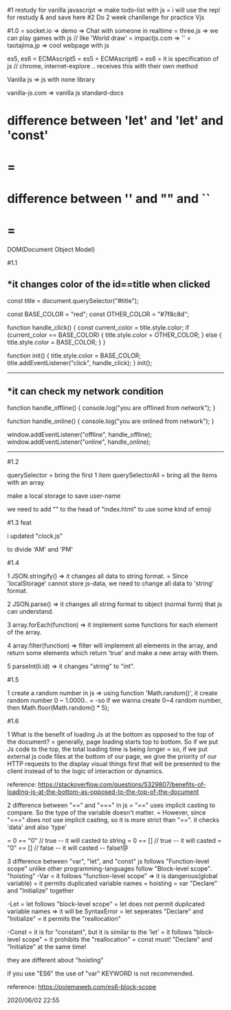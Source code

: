 #1 restudy for vanilla javascript => make todo-list with js
= i will use the repl for restudy & and save here
#2 Do 2 week chanllenge for practice Vjs

#1.0
= socket.io => demo => Chat with someone in realtime
= three.js => we can play games with js // like 'World draw'
= impactjs.com => ''
= taotajima.jp => cool webpage with js

es5, es6
= ECMAscript5 = es5
= ECMAscript6 = es6
= it is specification of js // chrome, internet-explore .. receives this with their own method

Vanilla js => js with none library

vanilla-js.com => vanilla js standard-docs

# difference between 'let' and 'let' and 'const'

# =

# difference between '' and "" and ``

# =

DOM(Document Object Model)

#1.1

## \*it changes color of the id==title when clicked

const title = document.querySelector("#title");

const BASE_COLOR = "red";
const OTHER_COLOR = "#7f8c8d";

function handle_click() {
const current_color = title.style.color;
if (current_color == BASE_COLOR) {
title.style.color = OTHER_COLOR;
} else {
title.style.color = BASE_COLOR;
}
}

function init() {
title.style.color = BASE_COLOR;
title.addEventListener("click", handle_click);
}
init();

---

## \*it can check my network condition

function handle_offline() {
console.log("you are offlined from network");
}

function handle_online() {
console.log("you are onlined from network");
}

window.addEventListener("offline", handle_offline);
window.addEventListener("online", handle_online);

---

#1.2

querySelector = bring the first 1 item
querySelectorAll = bring all the items with an array

make a local storage to save user-name

we need to add "<meta charset="utf-8" />" to the head of "index.html" to use some kind of emoji

#1.3 feat

i updated "clock.js"

to divide 'AM' and 'PM'

#1.4

1 JSON.stringify() => it changes all data to string format.
= Since 'localStorage' cannot store js-data, we need to change all data to 'string' format.

2 JSON.parse() => it changes all string format to object (normal form) that js can understand.

3 array.forEach(function) => it implement some functions for each element of the array.

4 array.filter(function) => filter will implement all elements in the array, and return some elements which return 'true' and make a new array with them.

5 parseInt(li.id) => it changes "string" to "int".

#1.5

1 create a random number in js => using function 'Math.random()', it create random number 0 ~ 1.0000..
= -so if we wanna create 0~4 random number, then Math.floor(Math.random() \* 5);

#1.6

1 What is the benefit of loading Js at the bottom as opposed to the top of the document?
= generally, page loading starts top to bottom. So if we put Js code to the top, the total loading time is being longer
= so, if we put external js code files at the bottom of our page, we give the priority of our HTTP requests to the display visual things first that will be
presented to the client instead of to the logic of interaction or dynamics.

reference: https://stackoverflow.com/questions/5329807/benefits-of-loading-js-at-the-bottom-as-opposed-to-the-top-of-the-document

2 difference between "==" and "===" in js
= "==" uses implicit casting to compare. So the type of the variable doesn't matter.
= However, since "===" does not use implicit casting, so it is more strict than "==". it checks 'data' and also 'type'

= 0 == "0" // true -- it will casted to string
= 0 == [] // true -- it will casted
= "0" == [] // false -- it will casted -- false!@

3 difference between "var", "let", and "const"
js follows "Function-level scope" unlike other programming-languages follow "Block-level scope".
"hoisting"
-Var
= it follows "function-level scope" => it is dangerous(global variable)
= it permits duplicated variable names
= hoisting = var "Declare" and "Initialize" together

-Let
= let follows "block-level scope"
= let does not permit duplicated variable names => it will be SyntaxError
= let seperates "Declare" and "Initialize"
= it permits the "reallocation"

-Const
= it is for "constant", but it is similar to the 'let'
= it follows "block-level scope"
= it prohibits the "reallocation"
= const must! "Declare" and "Initialize" at the same time!

they are different about "hoisting"

if you use "ES6" the use of "var" KEYWORD is not recommended.

reference: https://poiemaweb.com/es6-block-scope

2020/06/02 22:55
